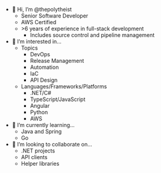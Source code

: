 - 👋 Hi, I’m @thepolytheist
  - Senior Software Developer
  - AWS Certified
  - \>6 years of experience in full-stack development
    - Includes source control and pipeline management
- 👀 I’m interested in...
  - Topics
    - DevOps
    - Release Management
    - Automation
    - IaC
    - API Design
  - Languages/Frameworks/Platforms
    - .NET/C#
    - TypeScript/JavaScript
    - Angular
    - Python
    - AWS
- 🌱 I’m currently learning...
  - Java and Spring
  - Go
- 💞️ I’m looking to collaborate on...
  - .NET projects
  - API clients
  - Helper libraries
